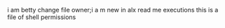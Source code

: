 i am betty
change file owner;i a
m new in alx
read me
executions
this is a file of shell permissions

